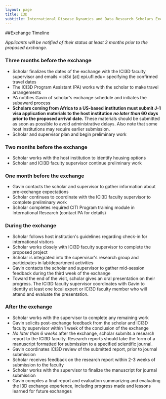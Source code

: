 ```yaml
---
layout: page
title: I3D
subtitle: International Disease Dynamics and Data Research Scholars Exchange Program
---
```

##Exchange Timeline

_Applicants will be notified of their status at least 3 months prior to the proposed exchange._

### Three months before the exchange
- Scholar finalizes the dates of the exchange with the ICI3D faculty supervisor and emails <ici3d [at] epi.ufl.edu> specifying the confirmed travel dates
- The ICI3D Program Assistant (PA) works with the scholar to make travel arrangements
- PA notifies Gavin of scholar's exchange schedule and initiates the subaward process
- **Scholars coming from Africa to a US-based institution must submit J-1 visa application materials to the host institution _no later than_ 60 days prior to the proposed arrival date.** These materials should be submitted as soon as possible to avoid administrative delays. Also note that some host institutions may require earlier submission.
- Scholar and supervisor plan and begin preliminary work

### Two months before the exchange
- Scholar works with the host institution to identify housing options
- Scholar and ICI3D faculty supervisor continue preliminary work

### One month before the exchange
- Gavin contacts the scholar and supervisor to gather information about pre-exchange expectations
- Scholar continues to coordinate with the ICI3D faculty supervisor to complete preliminary work
- Scholar completes required CITI Program training module in International Research (contact PA for details)

### During the exchange
- Scholar follows host institution's guidelines regarding check-in for international visitors
- Scholar works closely with ICI3D faculty supervisor to complete the proposed project
- Scholar is integrated into the supervisor's research group and participates in lab/department activities
- Gavin contacts the scholar and supervisor to gather mid-session feedback during the third week of the exchange
- Toward the end of the visit, scholar gives an oral presentation on their progress. The ICI3D faculty supervisor coordinates with Gavin to identify at least one local expert or ICI3D faculty member who will attend and evaluate the presentation.

### After the exchange
- Scholar works with the supervisor to complete any remaining work
- Gavin solicits post-exchange feedback from the scholar and ICI3D faculty supervisor within 1 week of the conclusion of the exchange
- _No later than 6 weeks_  after the exchange, scholar submits a research report to the ICI3D faculty. Research reports should take the form of a manuscript formatted for submission to a specified scientific journal.
- Gavin coordinates ICI3D review of the submitted report, prior to journal submission
- Scholar receives feedback on the research report within 2-3 weeks of submission to the faculty
- Scholar works with the supervisor to finalize the manuscript for journal submission
- Gavin compiles a final report and evaluation summarizing and evaluating the I3D exchange experience, including progress made and lessons learned for future exchanges
